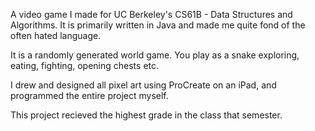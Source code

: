A video game I made for UC Berkeley's CS61B - Data Structures and Algorithms. It is primarily written in Java and made me quite fond of the often hated language. 

It is a randomly generated world game. You play as a snake exploring, eating, fighting, opening chests etc. 

I drew and designed all pixel art using ProCreate on an iPad, and programmed the entire project myself. 

This project recieved the highest grade in the class that semester.
